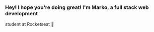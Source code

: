 ### Hey! I hope you're doing great! I'm Marko, a full stack web development
student at Rocketseat 👋

<div>
  <img
    align="left"
    src="https://github-readme-stats.vercel.app/api?username=mkclimako&show_icons=true&bg_color=30,db5270,734f95,1547a7&title_color=fff&text_color=fff&icon_color=fff&hide_border=true&count_private=true"
    alt=""
  />
  <img
    src="https://github-readme-stats.vercel.app/api/top-langs/?username=mkclimako&show_icons=true&bg_color=30,db5270,734f95,1547a7&title_color=fff&text_color=fff&hide_border=true&langs_count=8"
    alt=""
  />
</div>

